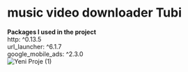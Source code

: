 # music video downloader Tubi
__Packages I used in the project__  
  http: ^0.13.5  
  url_launcher: ^6.1.7  
  google_mobile_ads: ^2.3.0    
![Yeni Proje (1)](https://github.com/yilmazozkan2/music_video_downloader_Tubi/assets/52213548/2f667cd0-394f-4131-8e0a-007ec90382e8)
